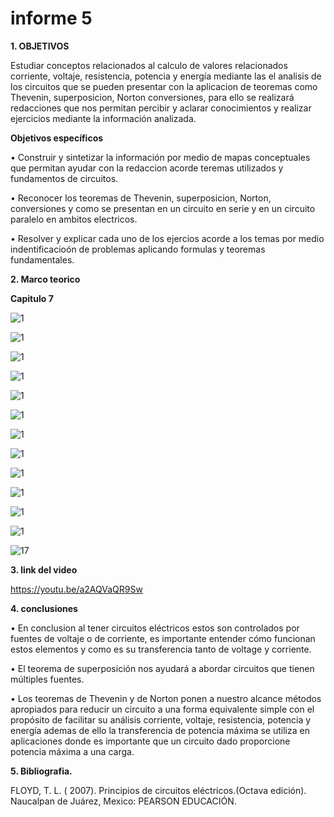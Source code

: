  # informe 5

**1. OBJETIVOS**

Estudiar conceptos relacionados al calculo de valores relacionados  corriente, voltaje, resistencia, potencia y energía mediante las el analisis de los circuitos que se pueden presentar con la aplicacion de teoremas como Thevenin, superposicion, Norton  conversiones, para ello se realizará redacciones que nos permitan percibir y aclarar conocimientos y realizar ejercicios mediante la información analizada.

**Objetivos específicos**

• Construir y sintetizar la información por medio de mapas conceptuales que permitan ayudar con la redaccion acorde teremas utilizados y fundamentos de circuitos.

• Reconocer los teoremas de Thevenin, superposicion, Norton, conversiones y como se presentan en un circuito en serie y en un circuito paralelo en ambitos electricos.

• Resolver y explicar cada uno de los ejercios acorde a los temas por medio indentificacioón de problemas aplicando formulas y teoremas fundamentales.

**2. Marco teorico**

**Capitulo 7**

![1](https://github.com/Gomez-Erick/Fundamentos-de-circuirtos/blob/15960bf523e50b0d7aede236f313a7a648163f2d/ejercicios%20tarea%205/1.PNG)

![1](https://github.com/Gomez-Erick/Fundamentos-de-circuirtos/blob/15960bf523e50b0d7aede236f313a7a648163f2d/ejercicios%20tarea%205/2.PNG)

![1](https://github.com/Gomez-Erick/Fundamentos-de-circuirtos/blob/15960bf523e50b0d7aede236f313a7a648163f2d/ejercicios%20tarea%205/3.PNG)

![1](https://github.com/Gomez-Erick/Fundamentos-de-circuirtos/blob/15960bf523e50b0d7aede236f313a7a648163f2d/ejercicios%20tarea%205/4.PNG)

![1](https://github.com/Gomez-Erick/Fundamentos-de-circuirtos/blob/15960bf523e50b0d7aede236f313a7a648163f2d/ejercicios%20tarea%205/5.PNG)

![1](https://github.com/Gomez-Erick/Fundamentos-de-circuirtos/blob/15960bf523e50b0d7aede236f313a7a648163f2d/ejercicios%20tarea%205/6.PNG)

![1](https://github.com/Gomez-Erick/Fundamentos-de-circuirtos/blob/15960bf523e50b0d7aede236f313a7a648163f2d/ejercicios%20tarea%205/7.PNG)

![1](https://github.com/Gomez-Erick/Fundamentos-de-circuirtos/blob/15960bf523e50b0d7aede236f313a7a648163f2d/ejercicios%20tarea%205/8.PNG)

![1](https://github.com/Gomez-Erick/Fundamentos-de-circuirtos/blob/15960bf523e50b0d7aede236f313a7a648163f2d/ejercicios%20tarea%205/9.PNG)

![1](https://github.com/Gomez-Erick/Fundamentos-de-circuirtos/blob/15960bf523e50b0d7aede236f313a7a648163f2d/ejercicios%20tarea%205/10.PNG)

![1](https://github.com/Gomez-Erick/Fundamentos-de-circuirtos/blob/15960bf523e50b0d7aede236f313a7a648163f2d/ejercicios%20tarea%205/11.PNG)

![1](https://github.com/Gomez-Erick/Fundamentos-de-circuirtos/blob/15960bf523e50b0d7aede236f313a7a648163f2d/ejercicios%20tarea%205/12.PNG)

![1](https://github.com/Gomez-Erick/Fundamentos-de-circuirtos/blob/15960bf523e50b0d7aede236f313a7a648163f2d/ejercicios%20tarea%205/13.PNG)7


**3. link del video**

https://youtu.be/a2AQVaQR9Sw

**4. conclusiones**

• En conclusion al tener circuitos eléctricos  estos son controlados por fuentes de voltaje o de corriente, es importante entender cómo funcionan estos elementos y como es su transferencia tanto de voltage y corriente.

• El teorema de superposición nos ayudará a abordar circuitos que tienen múltiples fuentes. 

• Los teoremas de Thevenin y de Norton ponen a nuestro alcance métodos apropiados para reducir un circuito a una forma equivalente simple con el propósito de facilitar su análisis corriente, voltaje, resistencia, potencia y energía ademas de ello la transferencia de potencia máxima se utiliza en aplicaciones donde es importante que un circuito dado proporcione potencia máxima a una carga.


**5. Bibliografia.**

FLOYD, T. L. ( 2007). Principios de circuitos eléctricos.(Octava edición). Naucalpan de Juárez, Mexico: PEARSON EDUCACIÓN.


